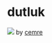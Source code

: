 # dutluk
![](http://sultanabdulaziz.com/wp-content/uploads/2016/10/Zeytin-Nizamnamesi-ile-Sultan-Abd%C3%BClaziz-Tar%C4%B1m%C4%B1-Desteklemi%C5%9Fti.jpg)
by [cemre](https://cemrekarakas.com)
